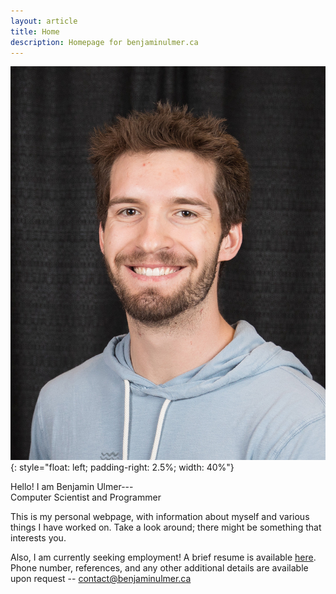 ```yaml
---
layout: article
title: Home
description: Homepage for benjaminulmer.ca
---
```


![Image](/assets/images/headshot.jpg){: style="float: left; padding-right: 2.5%; width: 40%"}

Hello! I am Benjamin Ulmer--- <br>
Computer Scientist and Programmer

This is my personal webpage, with information about myself and various things I have worked on.
Take a look around; there might be something that interests you.

Also, I am currently seeking employment! A brief resume is available [here](/resume.pdf).
Phone number, references, and any other additional details are available upon request -- <contact@benjaminulmer.ca>
